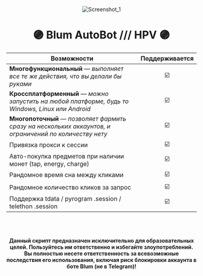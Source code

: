 <div align="center">

![Screenshot_1](https://telegra.ph/file/a71204ab9981ce705a8b5.png)

# 🟣 Blum AutoBot /// HPV 🟣

| **Возможности**                                                    | **Поддерживается**  |
|----------------------------------------------------------------|:---------------:|
| **Многофункциональный** — *выполняет все те же действия, что вы делали бы руками* |☑️|
| **Кроссплатформенный** — *можно запустить на любой платформе, будь то Windows, Linux или Android* |☑️|
| **Многопоточный** — *позволяет фармить сразу на нескольких аккаунтов, и ограничений по количеству нету* |☑️|
| Привязка прокси к сессии                                       |☑️|
| Авто-покупка предметов при наличии монет (tap, energy, charge) |☑️|
| Рандомное время сна между кликами                              |☑️|
| Рандомное количество кликов за запрос                          |☑️|
| Поддержка tdata / pyrogram .session / telethon .session        |☑️|

<br><br><br>
**Данный скрипт предназначен исключительно для образовательных целей. Пользуйтесь им ответственно и избегайте злоупотреблений. Вы полностью несете ответственность за всевозможные последствия его использования, включая риск блокировки аккаунта в боте Blum (не в Telegram)!**

</div>
